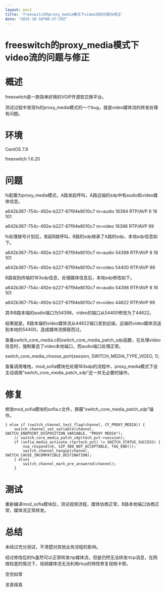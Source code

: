 ```yaml
---
layout: post
title: 'freeswitch的proxy_media模式下video流的问题与修正'
date: "2025-10-18T00:37:39Z"
---
```

freeswitch的proxy\_media模式下video流的问题与修正
======================================

概述
==

freeswitch是一款简单好用的VOIP开源软交换平台。

测试过程中发现fs的proxy\_media模式的一个bug，就是video媒体流的转发处理有问题。

环境
==

CentOS 7.9

freeswitch 1.6.20

问题
==

fs配置为proxy\_media模式，A路发起呼叫，A路远端的sdp中有audio和video媒体信息。

a642b367-754c-492e-b227-87f94e8010c7 m=audio 16394 RTP/AVP 8 18 101

a642b367-754c-492e-b227-87f94e8010c7 m=video 16396 RTP/AVP 99

fs处理拨号计划后，发起B路呼叫，B路的sdp继承了A路的sdp，本地sdp信息如下。

a642b367-754c-492e-b227-87f94e8010c7 m=audio 54398 RTP/AVP 8 18 101

a642b367-754c-492e-b227-87f94e8010c7 m=video 54400 RTP/AVP 99

B路收到终端的183sdp信息，处理媒体信息后，本地sdp修改如下。

a642b367-754c-492e-b227-87f94e8010c7 m=audio 54398 RTP/AVP 8 18 101

a642b367-754c-492e-b227-87f94e8010c7 m=video 44622 RTP/AVP 99

其中B路本端的audio端口为54398，video的端口从54400修改为了44622。

结果就是，B路本端的video媒体流从44622端口发到远端，远端的video媒体流送到本地的54400，造成媒体流擦肩而过。

查看switch\_core\_media.c的switch\_core\_media\_patch\_sdp函数，在处理video信息时，强制重选了video本地端口，而audio端口处理正常。

switch\_core\_media\_choose\_port(session, SWITCH\_MEDIA\_TYPE\_VIDEO, 1);

查看调用堆栈，mod\_sofia模块在处理183sdp的流程中，proxy\_media模式下会主动调用“switch\_core\_media\_patch\_sdp”这一并无必要的操作。

修复
==

修改mod\_sofia模块的sofia.c文件，屏蔽“switch\_core\_media\_patch\_sdp”操作。

    } else if (switch_channel_test_flag(channel, CF_PROXY_MEDIA)) {
        switch_channel_set_variable(channel, SWITCH_ENDPOINT_DISPOSITION_VARIABLE, "PROXY MEDIA");
        // switch_core_media_patch_sdp(tech_pvt->session);
        if (sofia_media_activate_rtp(tech_pvt) != SWITCH_STATUS_SUCCESS) {
            nua_respond(nh, SIP_488_NOT_ACCEPTABLE, TAG_END());
            switch_channel_hangup(channel, SWITCH_CAUSE_INCOMPATIBLE_DESTINATION);
        } else{
            switch_channel_mark_pre_answered(channel);
        }

测试
==

重新编译mod\_sofia模块后，测试视频流程，媒体协商正常，B路本地端口协商正常，媒体流正常转发。

总结
==

未经过充分测试，不清楚对其他业务流程的影响。

经过修改后的fs虽然可以正常转发rtp媒体流，但是仍然无法转发rtcp消息，在网络较差的情况下，视频媒体流无法利用rtcp的特性修复视频卡顿。

空空如常

求真得真